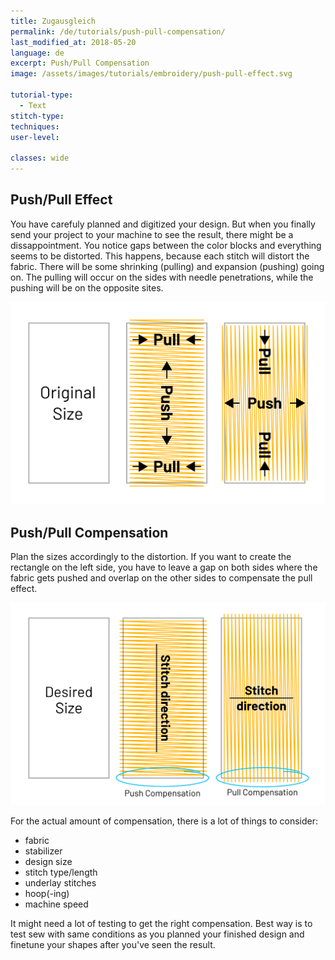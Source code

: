 ```yaml
---
title: Zugausgleich
permalink: /de/tutorials/push-pull-compensation/
last_modified_at: 2018-05-20
language: de
excerpt: Push/Pull Compensation
image: /assets/images/tutorials/embroidery/push-pull-effect.svg

tutorial-type:
  - Text
stitch-type: 
techniques:
user-level:

classes: wide
---
```

## Push/Pull Effect

You have carefuly planned and digitized your design. But when you finally send your project to your machine to see the result, there might be a dissappointment. You notice gaps between the color blocks and everything seems to be distorted. This happens, because each stitch will distort the fabric. There will be some shrinking (pulling) and expansion (pushing) going on. The pulling will occur on the sides with needle penetrations, while the pushing will be on the opposite sites.

![Push/Pull Effect](/assets/images/tutorials/embroidery/push-pull-effect.svg)

## Push/Pull Compensation

Plan the sizes accordingly to the distortion. If you want to create the rectangle on the left side, you have to leave a gap on both sides where the fabric gets pushed and overlap on the other sides to compensate the pull effect.

![Push/Pull Compensation](/assets/images/tutorials/embroidery/push-pull-compensation.svg)

For the actual amount of compensation, there is a lot of things to consider:

* fabric
* stabilizer
* design size
* stitch type/length
* underlay stitches
* hoop(-ing)
* machine speed

It might need a lot of testing to get the right compensation. Best way is to test sew with same conditions as you planned your finished design and finetune your shapes after you've seen the result.
